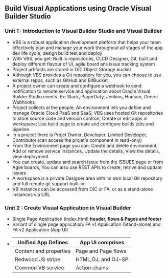 ## Build Visual Applications using Oracle Visual Builder Studio

### Unit 1 : Introduction to Visual Builder Studio and Visual Builder

- VBS is a robust application development platform that helps your team effectively plan and manage your work throughout all stages of the app dev life cycle; design build test and deploy
- With VBS, you get: Built in repositories, CI,CD Designer, Git, built and deploy different flavour of UI, agile board ans issue tracking system
- Project artifacts are stored in OCI Object Storage bucket
- Although VBS provides a Git repository for you, you can choose to use external repos, such as GitHub and BitBucket
- A project owner can create and configure a webhook to send notification to remote service and application about Oracle Visual Builder Studio  events. Ex: Slack, PagerDuty, Jenkins, Hudson, Genric Webhooks
- Project collects al the people; An environment lets you define and manage Oracle Cloud PaaS and SaaS; VBS uses hosted Git repositories to store source code and version contron; Create or edit apps in workspace; Use build page to create and configure builds jobs and pipeline
- In a project there is Projet Owner, Developer, Limited Developer, Contributor (can access the projet's component in read-only)
- From the Environment page you can: Create and delete environment, Add or remove service instances, Update the details, View the details, view deployment
- You can create, update and search issue from the ISSUES page or from Agile boards, You can also use REST APIs to create, retrive and update issues
- A workspace is a private Designer area with its own local Git repository and full remote git support built-in
- VB instances can be accessed from OIC or FA, or as a stand-alone instances via URL

### Unit 2 : Create Visual Application in Visual Builder

- Single Page Application (index.html) **header, flows & Pages and footer**
- Variant of single page application: FA v1 Application (Stand-alone) and FA v2 Application (App UI)
- |Unified App Defines|App UI comprises|
  |-|-|
  |Content and properties|Page and Page flows|
  |Redwood JS stripe| HTML,OJ, and OJ-SP|
  |Common VB service|Action chains|
